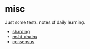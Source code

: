 # misc
Just some tests, notes of daily learning.

* [sharding](https://github.com/spartucus/misc/blob/master/notes/sharding)
* [multi-chains](https://github.com/spartucus/misc/blob/master/notes/multi-chain)
* [consensus](https://github.com/spartucus/misc/blob/master/notes/consensus)
